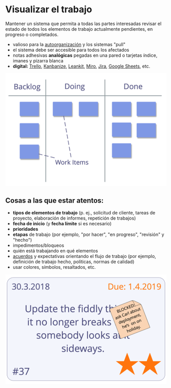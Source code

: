 # Visualizar el trabajo

<summary>
Mantener un sistema que permita a todas las partes interesadas revisar el estado de todos los elementos de trabajo actualmente pendientes, en progreso o completados.
</summary>

- valioso para la [autoorganización](glossary:self-organization) y los sistemas "pull"
- el sistema debe ser accesible para todos los afectados
- notas adhesivas **analógicas** pegadas en una pared o tarjetas índice, imanes y pizarra blanca
- **digital:** [Trello](https://trello.com/), [Kanbanize](https://kanbanize.com/), [Leankit](https://leankit.com/), [Miro](https://miro.com), [Jira](https://www.atlassian.com/software/jira), [Google Sheets](https://www.google.com/sheets/about/), etc.

![Visualización de un proceso de trabajo simple](img/workflow-and-value/simple-process.png)

## Cosas a las que estar atentos:

- **tipos de elementos de trabajo** (p. ej., solicitud de cliente, tareas de proyecto, elaboración de informes, repetición de trabajos)
- **fecha de inicio** (y **fecha límite** si es necesario)
- **prioridades**
- **etapas** de trabajo (por ejemplo, "por hacer", "en progreso", "revisión" y "hecho")
- impedimentos/bloqueos
- quién está trabajando en qué elementos
- [acuerdos](glossary:agreement) y expectativas orientando el flujo de trabajo (por ejemplo, definición de trabajo hecho, políticas, normas de calidad)
- usar colores, símbolos, resaltados, etc.

![Una tarjeta que representa un elemento de trabajo](img/workflow-and-value/card.png)